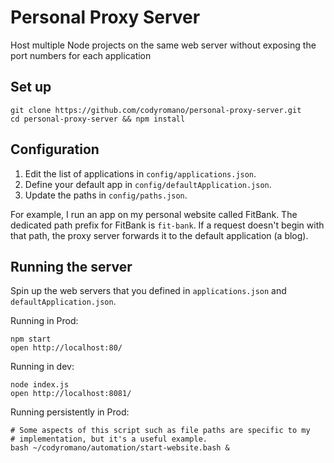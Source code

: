 # Personal Proxy Server

Host multiple Node projects on the same web server without exposing the port numbers for each application

## Set up

```
git clone https://github.com/codyromano/personal-proxy-server.git
cd personal-proxy-server && npm install
```

## Configuration

1. Edit the list of applications in `config/applications.json`.
2. Define your default app in `config/defaultApplication.json`.
3. Update the paths in `config/paths.json`.

For example, I run an app on my personal website called FitBank. The dedicated path prefix for FitBank is `fit-bank`. If a request doesn't begin with that path, the proxy server forwards it to the default application (a blog).

## Running the server

Spin up the web servers that you defined in `applications.json` and `defaultApplication.json`.

Running in Prod:
```
npm start
open http://localhost:80/
```

Running in dev:
```
node index.js
open http://localhost:8081/
```
Running persistently in Prod:
```
# Some aspects of this script such as file paths are specific to my
# implementation, but it's a useful example.
bash ~/codyromano/automation/start-website.bash &
```
